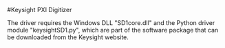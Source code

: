 #Keysight PXI Digitizer

The driver requires the Windows DLL "SD1core.dll" and the Python driver module "keysightSD1.py", which are part of the software package that can be downloaded from the Keysight website.


